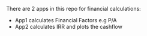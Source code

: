 There are 2 apps in this repo for financial calculations:
- App1 calculates Financial Factors e.g P/A 
- App2 calculates IRR and plots the cashflow
